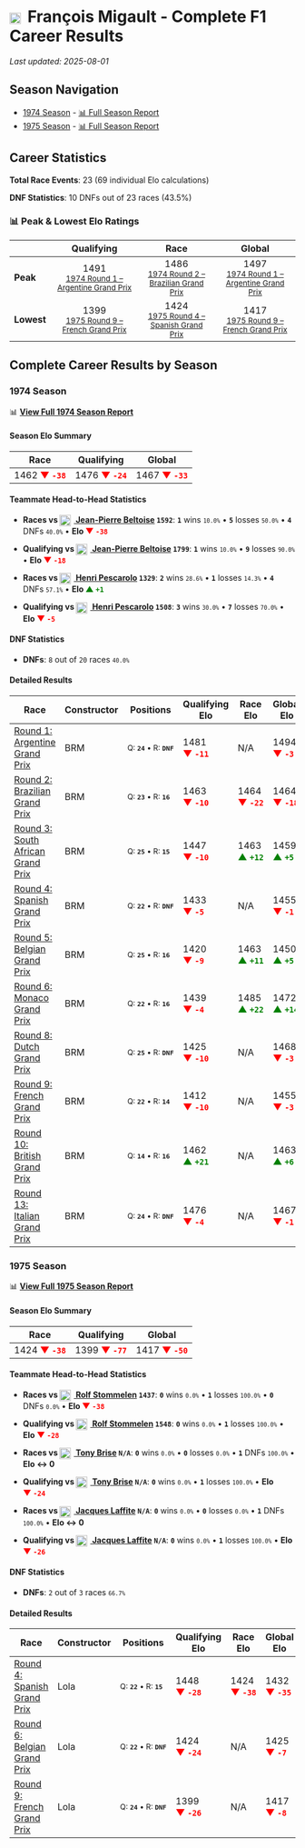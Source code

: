 # <img src="https://upload.wikimedia.org/wikipedia/commons/c/c3/Flag_of_France.svg" alt="France" width="20" height="auto" style="vertical-align: middle; margin-right: 5px;" onerror="this.outerHTML='🇫🇷'; this.style.marginRight='5px';"/> François Migault - Complete F1 Career Results

*Last updated: 2025-08-01*

## Season Navigation

- [1974 Season](#1974-season) - [📊 Full Season Report](../seasons/1974-season-report)
- [1975 Season](#1975-season) - [📊 Full Season Report](../seasons/1975-season-report)

## Career Statistics

**Total Race Events**: 23 (69 individual Elo calculations)

**DNF Statistics**: 10 DNFs out of 23 races (43.5%)

### 📊 Peak & Lowest Elo Ratings

| &nbsp; | Qualifying | Race | Global |
|-------|------------|------|--------|
| **Peak** | <center> 1491 <br/><small> [1974 Round 1 – Argentine Grand Prix](../seasons/1974-season-report#round-1-argentine-grand-prix) </small></center> | <center> 1486 <br/><small> [1974 Round 2 – Brazilian Grand Prix](../seasons/1974-season-report#round-2-brazilian-grand-prix) </small></center> | <center> 1497  <br/><small> [1974 Round 1 – Argentine Grand Prix](../seasons/1974-season-report#round-1-argentine-grand-prix) </small></center> |
| **Lowest** | <center> 1399 <br/><small> [1975 Round 9 – French Grand Prix](../seasons/1975-season-report#round-9-french-grand-prix) </small></center> | <center> 1424 <br/><small> [1975 Round 4 – Spanish Grand Prix](../seasons/1975-season-report#round-4-spanish-grand-prix) </small></center> | <center> 1417 <br/><small> [1975 Round 9 – French Grand Prix](../seasons/1975-season-report#round-9-french-grand-prix) </small></center> |


## Complete Career Results by Season

### 1974 Season

📊 **[View Full 1974 Season Report](../seasons/1974-season-report)**

#### Season Elo Summary

| Race | Qualifying | Global |
|------|------------|--------|
| 1462 **<span style="color: red;">▼&nbsp;`-38`</span>** | 1476 **<span style="color: red;">▼&nbsp;`-24`</span>** | 1467 **<span style="color: red;">▼&nbsp;`-33`</span>** |

#### Teammate Head-to-Head Statistics

- **Races vs [<img src="https://upload.wikimedia.org/wikipedia/commons/c/c3/Flag_of_France.svg" alt="France" width="20" height="auto" style="vertical-align: middle; margin-right: 5px;" onerror="this.outerHTML='🇫🇷'; this.style.marginRight='5px';"/> Jean-Pierre Beltoise](jean-pierre-beltoise) `1592`**: **`1`** wins <small>`10.0%`</small> • **`5`** losses <small>`50.0%`</small> • **`4`** DNFs <small>`40.0%`</small> • **Elo <span style="color: red;">▼&nbsp;`-38`</span>**
- **Qualifying vs [<img src="https://upload.wikimedia.org/wikipedia/commons/c/c3/Flag_of_France.svg" alt="France" width="20" height="auto" style="vertical-align: middle; margin-right: 5px;" onerror="this.outerHTML='🇫🇷'; this.style.marginRight='5px';"/> Jean-Pierre Beltoise](jean-pierre-beltoise) `1799`**: **`1`** wins <small>`10.0%`</small> • **`9`** losses <small>`90.0%`</small> • **Elo <span style="color: red;">▼&nbsp;`-18`</span>**

- **Races vs [<img src="https://upload.wikimedia.org/wikipedia/commons/c/c3/Flag_of_France.svg" alt="France" width="20" height="auto" style="vertical-align: middle; margin-right: 5px;" onerror="this.outerHTML='🇫🇷'; this.style.marginRight='5px';"/> Henri Pescarolo](henri-pescarolo) `1329`**: **`2`** wins <small>`28.6%`</small> • **`1`** losses <small>`14.3%`</small> • **`4`** DNFs <small>`57.1%`</small> • **Elo <span style="color: green;">▲&nbsp;`+1`</span>**
- **Qualifying vs [<img src="https://upload.wikimedia.org/wikipedia/commons/c/c3/Flag_of_France.svg" alt="France" width="20" height="auto" style="vertical-align: middle; margin-right: 5px;" onerror="this.outerHTML='🇫🇷'; this.style.marginRight='5px';"/> Henri Pescarolo](henri-pescarolo) `1508`**: **`3`** wins <small>`30.0%`</small> • **`7`** losses <small>`70.0%`</small> • **Elo <span style="color: red;">▼&nbsp;`-5`</span>**

#### DNF Statistics

- **DNFs**: `8` out of `20` races <small>`40.0%`</small>

#### Detailed Results

| Race | Constructor | Positions | Qualifying Elo | Race Elo | Global Elo | Teammate |
|------|-------------|-----------|----------------|----------|------------|----------|
| [Round 1: Argentine Grand Prix](../seasons/1974-season-report#round-1-argentine-grand-prix) | BRM | <small>Q:&nbsp;**`24`**&nbsp;•&nbsp;R:&nbsp;**`DNF`**</small> | 1481 **<span style="color: red;">▼&nbsp;`-11`</span>** | N/A | 1494 **<span style="color: red;">▼&nbsp;`-3`</span>** | [<img src="https://upload.wikimedia.org/wikipedia/commons/c/c3/Flag_of_France.svg" alt="France" width="20" height="auto" style="vertical-align: middle; margin-right: 5px;" onerror="this.outerHTML='🇫🇷'; this.style.marginRight='5px';"/> Jean-Pierre Beltoise](jean-pierre-beltoise)<br/><small>Q:&nbsp;**`14`**&nbsp;•&nbsp;R:&nbsp;**`5`**</small> |
| [Round 2: Brazilian Grand Prix](../seasons/1974-season-report#round-2-brazilian-grand-prix) | BRM | <small>Q:&nbsp;**`23`**&nbsp;•&nbsp;R:&nbsp;**`16`**</small> | 1463 **<span style="color: red;">▼&nbsp;`-10`</span>** | 1464 **<span style="color: red;">▼&nbsp;`-22`</span>** | 1464 **<span style="color: red;">▼&nbsp;`-18`</span>** | [<img src="https://upload.wikimedia.org/wikipedia/commons/c/c3/Flag_of_France.svg" alt="France" width="20" height="auto" style="vertical-align: middle; margin-right: 5px;" onerror="this.outerHTML='🇫🇷'; this.style.marginRight='5px';"/> Jean-Pierre Beltoise](jean-pierre-beltoise)<br/><small>Q:&nbsp;**`17`**&nbsp;•&nbsp;R:&nbsp;**`10`**</small> |
| [Round 3: South African Grand Prix](../seasons/1974-season-report#round-3-south-african-grand-prix) | BRM | <small>Q:&nbsp;**`25`**&nbsp;•&nbsp;R:&nbsp;**`15`**</small> | 1447 **<span style="color: red;">▼&nbsp;`-10`</span>** | 1463 **<span style="color: green;">▲&nbsp;`+12`</span>** | 1459 **<span style="color: green;">▲&nbsp;`+5`</span>** | [<img src="https://upload.wikimedia.org/wikipedia/commons/c/c3/Flag_of_France.svg" alt="France" width="20" height="auto" style="vertical-align: middle; margin-right: 5px;" onerror="this.outerHTML='🇫🇷'; this.style.marginRight='5px';"/> Jean-Pierre Beltoise](jean-pierre-beltoise)<br/><small>Q:&nbsp;**`11`**&nbsp;•&nbsp;R:&nbsp;**`2`**</small> |
| [Round 4: Spanish Grand Prix](../seasons/1974-season-report#round-4-spanish-grand-prix) | BRM | <small>Q:&nbsp;**`22`**&nbsp;•&nbsp;R:&nbsp;**`DNF`**</small> | 1433 **<span style="color: red;">▼&nbsp;`-5`</span>** | N/A | 1455 **<span style="color: red;">▼&nbsp;`-1`</span>** | [<img src="https://upload.wikimedia.org/wikipedia/commons/c/c3/Flag_of_France.svg" alt="France" width="20" height="auto" style="vertical-align: middle; margin-right: 5px;" onerror="this.outerHTML='🇫🇷'; this.style.marginRight='5px';"/> Henri Pescarolo](henri-pescarolo)<br/><small>Q:&nbsp;**`20`**&nbsp;•&nbsp;R:&nbsp;**`12`**</small> |
| [Round 5: Belgian Grand Prix](../seasons/1974-season-report#round-5-belgian-grand-prix) | BRM | <small>Q:&nbsp;**`25`**&nbsp;•&nbsp;R:&nbsp;**`16`**</small> | 1420 **<span style="color: red;">▼&nbsp;`-9`</span>** | 1463 **<span style="color: green;">▲&nbsp;`+11`</span>** | 1450 **<span style="color: green;">▲&nbsp;`+5`</span>** | [<img src="https://upload.wikimedia.org/wikipedia/commons/c/c3/Flag_of_France.svg" alt="France" width="20" height="auto" style="vertical-align: middle; margin-right: 5px;" onerror="this.outerHTML='🇫🇷'; this.style.marginRight='5px';"/> Jean-Pierre Beltoise](jean-pierre-beltoise)<br/><small>Q:&nbsp;**`7`**&nbsp;•&nbsp;R:&nbsp;**`5`**</small> |
| [Round 6: Monaco Grand Prix](../seasons/1974-season-report#round-6-monaco-grand-prix) | BRM | <small>Q:&nbsp;**`22`**&nbsp;•&nbsp;R:&nbsp;**`16`**</small> | 1439 **<span style="color: red;">▼&nbsp;`-4`</span>** | 1485 **<span style="color: green;">▲&nbsp;`+22`</span>** | 1472 **<span style="color: green;">▲&nbsp;`+14`</span>** | [<img src="https://upload.wikimedia.org/wikipedia/commons/c/c3/Flag_of_France.svg" alt="France" width="20" height="auto" style="vertical-align: middle; margin-right: 5px;" onerror="this.outerHTML='🇫🇷'; this.style.marginRight='5px';"/> Henri Pescarolo](henri-pescarolo)<br/><small>Q:&nbsp;**`27`**&nbsp;•&nbsp;R:&nbsp;**`DNF`**</small> |
| [Round 8: Dutch Grand Prix](../seasons/1974-season-report#round-8-dutch-grand-prix) | BRM | <small>Q:&nbsp;**`25`**&nbsp;•&nbsp;R:&nbsp;**`DNF`**</small> | 1425 **<span style="color: red;">▼&nbsp;`-10`</span>** | N/A | 1468 **<span style="color: red;">▼&nbsp;`-3`</span>** | [<img src="https://upload.wikimedia.org/wikipedia/commons/c/c3/Flag_of_France.svg" alt="France" width="20" height="auto" style="vertical-align: middle; margin-right: 5px;" onerror="this.outerHTML='🇫🇷'; this.style.marginRight='5px';"/> Jean-Pierre Beltoise](jean-pierre-beltoise)<br/><small>Q:&nbsp;**`16`**&nbsp;•&nbsp;R:&nbsp;**`DNF`**</small> |
| [Round 9: French Grand Prix](../seasons/1974-season-report#round-9-french-grand-prix) | BRM | <small>Q:&nbsp;**`22`**&nbsp;•&nbsp;R:&nbsp;**`14`**</small> | 1412 **<span style="color: red;">▼&nbsp;`-10`</span>** | N/A | 1455 **<span style="color: red;">▼&nbsp;`-3`</span>** | [<img src="https://upload.wikimedia.org/wikipedia/commons/c/c3/Flag_of_France.svg" alt="France" width="20" height="auto" style="vertical-align: middle; margin-right: 5px;" onerror="this.outerHTML='🇫🇷'; this.style.marginRight='5px';"/> Jean-Pierre Beltoise](jean-pierre-beltoise)<br/><small>Q:&nbsp;**`17`**&nbsp;•&nbsp;R:&nbsp;**`10`**</small> |
| [Round 10: British Grand Prix](../seasons/1974-season-report#round-10-british-grand-prix) | BRM | <small>Q:&nbsp;**`14`**&nbsp;•&nbsp;R:&nbsp;**`16`**</small> | 1462 **<span style="color: green;">▲&nbsp;`+21`</span>** | N/A | 1463 **<span style="color: green;">▲&nbsp;`+6`</span>** | [<img src="https://upload.wikimedia.org/wikipedia/commons/c/c3/Flag_of_France.svg" alt="France" width="20" height="auto" style="vertical-align: middle; margin-right: 5px;" onerror="this.outerHTML='🇫🇷'; this.style.marginRight='5px';"/> Jean-Pierre Beltoise](jean-pierre-beltoise)<br/><small>Q:&nbsp;**`23`**&nbsp;•&nbsp;R:&nbsp;**`12`**</small> |
| [Round 13: Italian Grand Prix](../seasons/1974-season-report#round-13-italian-grand-prix) | BRM | <small>Q:&nbsp;**`24`**&nbsp;•&nbsp;R:&nbsp;**`DNF`**</small> | 1476 **<span style="color: red;">▼&nbsp;`-4`</span>** | N/A | 1467 **<span style="color: red;">▼&nbsp;`-1`</span>** | [<img src="https://upload.wikimedia.org/wikipedia/commons/c/c3/Flag_of_France.svg" alt="France" width="20" height="auto" style="vertical-align: middle; margin-right: 5px;" onerror="this.outerHTML='🇫🇷'; this.style.marginRight='5px';"/> Henri Pescarolo](henri-pescarolo)<br/><small>Q:&nbsp;**`25`**&nbsp;•&nbsp;R:&nbsp;**`DNF`**</small> |

### 1975 Season

📊 **[View Full 1975 Season Report](../seasons/1975-season-report)**

#### Season Elo Summary

| Race | Qualifying | Global |
|------|------------|--------|
| 1424 **<span style="color: red;">▼&nbsp;`-38`</span>** | 1399 **<span style="color: red;">▼&nbsp;`-77`</span>** | 1417 **<span style="color: red;">▼&nbsp;`-50`</span>** |

#### Teammate Head-to-Head Statistics

- **Races vs [<img src="https://upload.wikimedia.org/wikipedia/commons/b/ba/Flag_of_Germany.svg" alt="Germany" width="20" height="auto" style="vertical-align: middle; margin-right: 5px;" onerror="this.outerHTML='🇩🇪'; this.style.marginRight='5px';"/> Rolf Stommelen](rolf-stommelen) `1437`**: **`0`** wins <small>`0.0%`</small> • **`1`** losses <small>`100.0%`</small> • **`0`** DNFs <small>`0.0%`</small> • **Elo <span style="color: red;">▼&nbsp;`-38`</span>**
- **Qualifying vs [<img src="https://upload.wikimedia.org/wikipedia/commons/b/ba/Flag_of_Germany.svg" alt="Germany" width="20" height="auto" style="vertical-align: middle; margin-right: 5px;" onerror="this.outerHTML='🇩🇪'; this.style.marginRight='5px';"/> Rolf Stommelen](rolf-stommelen) `1548`**: **`0`** wins <small>`0.0%`</small> • **`1`** losses <small>`100.0%`</small> • **Elo <span style="color: red;">▼&nbsp;`-28`</span>**

- **Races vs [<img src="https://upload.wikimedia.org/wikipedia/commons/thumb/8/83/Flag_of_the_United_Kingdom_%283-5%29.svg/512px-Flag_of_the_United_Kingdom_%283-5%29.svg.png?20250726143817" alt="United Kingdom" width="20" height="auto" style="vertical-align: middle; margin-right: 5px;" onerror="this.outerHTML='🇬🇧'; this.style.marginRight='5px';"/> Tony Brise](tony-brise) `N/A`**: **`0`** wins <small>`0.0%`</small> • **`0`** losses <small>`0.0%`</small> • **`1`** DNFs <small>`100.0%`</small> • **Elo ↔ 0**
- **Qualifying vs [<img src="https://upload.wikimedia.org/wikipedia/commons/thumb/8/83/Flag_of_the_United_Kingdom_%283-5%29.svg/512px-Flag_of_the_United_Kingdom_%283-5%29.svg.png?20250726143817" alt="United Kingdom" width="20" height="auto" style="vertical-align: middle; margin-right: 5px;" onerror="this.outerHTML='🇬🇧'; this.style.marginRight='5px';"/> Tony Brise](tony-brise) `N/A`**: **`0`** wins <small>`0.0%`</small> • **`1`** losses <small>`100.0%`</small> • **Elo <span style="color: red;">▼&nbsp;`-24`</span>**

- **Races vs [<img src="https://upload.wikimedia.org/wikipedia/commons/c/c3/Flag_of_France.svg" alt="France" width="20" height="auto" style="vertical-align: middle; margin-right: 5px;" onerror="this.outerHTML='🇫🇷'; this.style.marginRight='5px';"/> Jacques Laffite](jacques-laffite) `N/A`**: **`0`** wins <small>`0.0%`</small> • **`0`** losses <small>`0.0%`</small> • **`1`** DNFs <small>`100.0%`</small> • **Elo ↔ 0**
- **Qualifying vs [<img src="https://upload.wikimedia.org/wikipedia/commons/c/c3/Flag_of_France.svg" alt="France" width="20" height="auto" style="vertical-align: middle; margin-right: 5px;" onerror="this.outerHTML='🇫🇷'; this.style.marginRight='5px';"/> Jacques Laffite](jacques-laffite) `N/A`**: **`0`** wins <small>`0.0%`</small> • **`1`** losses <small>`100.0%`</small> • **Elo <span style="color: red;">▼&nbsp;`-26`</span>**

#### DNF Statistics

- **DNFs**: `2` out of `3` races <small>`66.7%`</small>

#### Detailed Results

| Race | Constructor | Positions | Qualifying Elo | Race Elo | Global Elo | Teammate |
|------|-------------|-----------|----------------|----------|------------|----------|
| [Round 4: Spanish Grand Prix](../seasons/1975-season-report#round-4-spanish-grand-prix) | Lola | <small>Q:&nbsp;**`22`**&nbsp;•&nbsp;R:&nbsp;**`15`**</small> | 1448 **<span style="color: red;">▼&nbsp;`-28`</span>** | 1424 **<span style="color: red;">▼&nbsp;`-38`</span>** | 1432 **<span style="color: red;">▼&nbsp;`-35`</span>** | [<img src="https://upload.wikimedia.org/wikipedia/commons/b/ba/Flag_of_Germany.svg" alt="Germany" width="20" height="auto" style="vertical-align: middle; margin-right: 5px;" onerror="this.outerHTML='🇩🇪'; this.style.marginRight='5px';"/> Rolf Stommelen](rolf-stommelen)<br/><small>Q:&nbsp;**`9`**&nbsp;•&nbsp;R:&nbsp;**`10`**</small> |
| [Round 6: Belgian Grand Prix](../seasons/1975-season-report#round-6-belgian-grand-prix) | Lola | <small>Q:&nbsp;**`22`**&nbsp;•&nbsp;R:&nbsp;**`DNF`**</small> | 1424 **<span style="color: red;">▼&nbsp;`-24`</span>** | N/A | 1425 **<span style="color: red;">▼&nbsp;`-7`</span>** | [<img src="https://upload.wikimedia.org/wikipedia/commons/thumb/8/83/Flag_of_the_United_Kingdom_%283-5%29.svg/512px-Flag_of_the_United_Kingdom_%283-5%29.svg.png?20250726143817" alt="United Kingdom" width="20" height="auto" style="vertical-align: middle; margin-right: 5px;" onerror="this.outerHTML='🇬🇧'; this.style.marginRight='5px';"/> Tony Brise](tony-brise)<br/><small>Q:&nbsp;**`N/A`**&nbsp;•&nbsp;R:&nbsp;**`N/A`**</small> |
| [Round 9: French Grand Prix](../seasons/1975-season-report#round-9-french-grand-prix) | Lola | <small>Q:&nbsp;**`24`**&nbsp;•&nbsp;R:&nbsp;**`DNF`**</small> | 1399 **<span style="color: red;">▼&nbsp;`-26`</span>** | N/A | 1417 **<span style="color: red;">▼&nbsp;`-8`</span>** | [<img src="https://upload.wikimedia.org/wikipedia/commons/c/c3/Flag_of_France.svg" alt="France" width="20" height="auto" style="vertical-align: middle; margin-right: 5px;" onerror="this.outerHTML='🇫🇷'; this.style.marginRight='5px';"/> Jacques Laffite](jacques-laffite)<br/><small>Q:&nbsp;**`N/A`**&nbsp;•&nbsp;R:&nbsp;**`N/A`**</small> |

